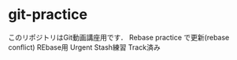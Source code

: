 # git-practice
このリポジトリはGit動画講座用です．
Rebase practice で更新(rebase conflict)
REbase用
Urgent
Stash練習 Track済み